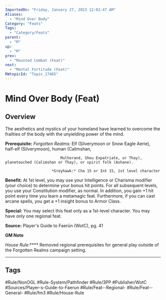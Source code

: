 ```yaml
---
ImportedOn: "Friday, January 27, 2023 12:02:47 AM"
Aliases:
  - "Mind Over Body"
Category: "Feats"
Tags:
  - "Category/Feats"
parent:
  - "M"
up:
  - "M"
prev:
  - "Mounted Combat (Feat)"
next:
  - "Mental Fortitude (Feat)"
RWtopicId: "Topic_17465"
---
```

# Mind Over Body (Feat)
## Overview
The aesthetics and mystics of your homeland have learned to overcome the frailties of the body with the unyielding power of the mind.

**Prerequisite:** *Forgotten Realms:* Elf (Silverymoon or Snow Eagle Aerie), half-elf (Silverymoon), human (Calimshan, 

                             Mulhorand, Shou Expatriate, or Thay), planetouched (Calimshan or Thay), or spirit folk (Ashane).

                         *Greyhawk:* Cha 15 or Int 15, 1st level character

**Benefit:** At 1st level, you may use your Intelligence or Charisma modifier (your choice) to determine your bonus hit points. For all subsequent levels, you use your Constitution modifier, as normal. In addition, you gain +1 hit point every time you learn a metamagic feat. Furthermore, if you can cast arcane spells, you get a +1 insight bonus to Armor Class.

**Special:** You may select this feat only as a 1st-level character. You may have only one regional feat.

**Source:** Player's Guide to Faerūn (WotC), pg. 41

**GM Note**

*House Rule:***** Removed regional prerequisites for general play outside of the Forgotten Realms campaign setting.


---
## Tags
#Rule/NonOGL #Rule-System/Pathfinder #Rule/3PP #Publisher/WotC #Sources/Player-s-Guide-to-Faerun #Rule/Feat--Regional- #Rule/Feat--General- #Rule/fm3 #Rule/House-Rule

